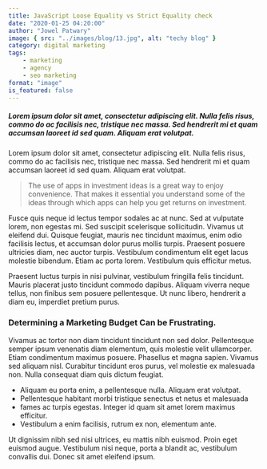 ```yaml
---
title: JavaScript Loose Equality vs Strict Equality check
date: "2020-01-25 04:20:00"
author: "Jowel Patwary"
image: { src: "../images/blog/13.jpg", alt: "techy blog" }
category: digital marketing
tags:
    - marketing
    - agency
    - seo marketing
format: "image"
is_featured: false
---
```


##### Lorem ipsum dolor sit amet, consectetur adipiscing elit. Nulla felis risus, commo do ac facilisis nec, tristique nec massa. Sed hendrerit mi et quam accumsan laoreet id sed quam. Aliquam erat volutpat.

Lorem ipsum dolor sit amet, consectetur adipiscing elit. Nulla felis risus, commo do ac facilisis nec, tristique nec massa. Sed hendrerit mi et quam accumsan laoreet id sed quam. Aliquam erat volutpat.

> The use of apps in investment ideas is a great way to enjoy convenience. That makes it essential you understand some of the ideas through which apps can help you get returns on investment.

Fusce quis neque id lectus tempor sodales ac at nunc. Sed at vulputate lorem, non egestas mi. Sed suscipit scelerisque sollicitudin. Vivamus ut eleifend dui. Quisque feugiat, mauris nec tincidunt maximus, enim odio facilisis lectus, et accumsan dolor purus mollis turpis. Praesent posuere ultricies diam, nec auctor turpis. Vestibulum condimentum elit eget lacus molestie bibendum. Etiam ac porta lorem. Vestibulum quis efficitur metus.

Praesent luctus turpis in nisi pulvinar, vestibulum fringilla felis tincidunt. Mauris placerat justo tincidunt commodo dapibus. Aliquam viverra neque tellus, non finibus sem posuere pellentesque. Ut nunc libero, hendrerit a diam eu, imperdiet pretium purus.

### Determining a Marketing Budget Can be Frustrating.

Vivamus ac tortor non diam tincidunt tincidunt non sed dolor. Pellentesque semper ipsum venenatis diam elementum, quis molestie velit ullamcorper. Etiam condimentum maximus posuere. Phasellus et magna sapien. Vivamus sed aliquam nisl. Curabitur tincidunt eros purus, vel molestie ex malesuada non. Nulla consequat diam quis dictum feugiat.

-   Aliquam eu porta enim, a pellentesque nulla. Aliquam erat volutpat.
-   Pellentesque habitant morbi tristique senectus et netus et malesuada
-   fames ac turpis egestas. Integer id quam sit amet lorem maximus efficitur.
-   Vestibulum a enim facilisis, rutrum ex non, elementum ante.

Ut dignissim nibh sed nisi ultrices, eu mattis nibh euismod. Proin eget euismod augue. Vestibulum nisi neque, porta a blandit ac, vestibulum convallis dui. Donec sit amet eleifend ipsum.
